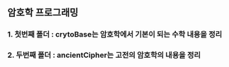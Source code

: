 ## 암호학 프로그래밍
### 1. 첫번째 폴더 : crytoBase는 암호학에서 기본이 되는 수학 내용을 정리
### 2. 두번째 폴더 : ancientCipher는 고전의 암호학의 내용을 정리

